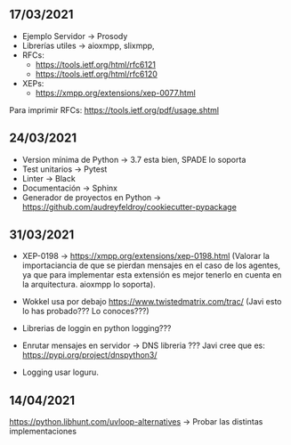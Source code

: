 ## 17/03/2021

- Ejemplo Servidor -> Prosody
- Librerías utiles -> aioxmpp, slixmpp, 
- RFCs: 
    - https://tools.ietf.org/html/rfc6121
    - https://tools.ietf.org/html/rfc6120
- XEPs:
    - https://xmpp.org/extensions/xep-0077.html

Para imprimir RFCs: https://tools.ietf.org/pdf/usage.shtml

## 24/03/2021

- Version mínima de Python -> 3.7 esta bien, SPADE lo soporta
- Test unitarios -> Pytest
- Linter -> Black
- Documentación -> Sphinx
- Generador de proyectos en Python -> https://github.com/audreyfeldroy/cookiecutter-pypackage

## 31/03/2021

- XEP-0198 -> https://xmpp.org/extensions/xep-0198.html (Valorar la importaciancia de que se pierdan mensajes en el caso de los agentes, ya que para implementar esta extensión es mejor tenerlo en cuenta en la arquitectura. aioxmpp lo soporta). 

- Wokkel usa por debajo https://www.twistedmatrix.com/trac/ (Javi esto lo has probado??? Lo conoces???)
- Librerias de loggin en python logging???

- Enrutar mensajes en servidor -> DNS libreria ??? Javi cree que es: https://pypi.org/project/dnspython3/
- Logging usar loguru.

## 14/04/2021

https://python.libhunt.com/uvloop-alternatives -> Probar las distintas implementaciones
